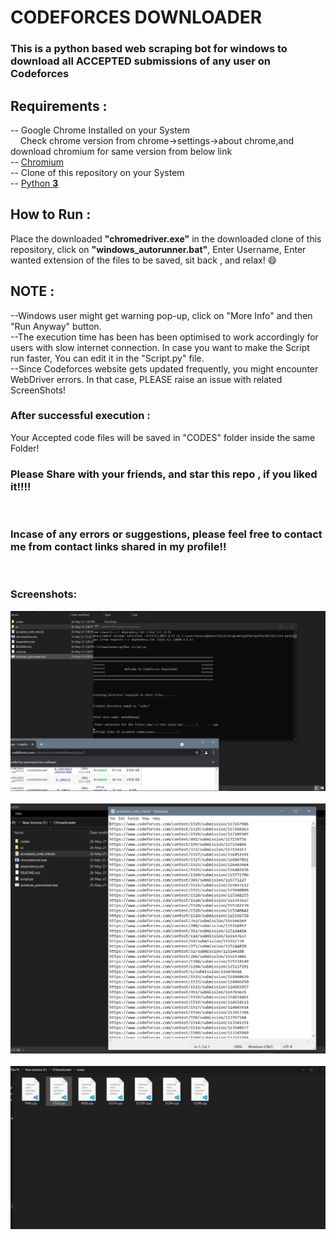 # **CODEFORCES DOWNLOADER**

### This is a python based web scraping bot for windows to download all ACCEPTED submissions of any user on Codeforces

## **Requirements :**
-- Google Chrome Installed on your System<br/>
&nbsp; &nbsp; Check chrome version from chrome->settings->about chrome,and download chromium for same version from below link<br/>
-- <a href = "https://chromedriver.chromium.org/downloads">Chromium</a><br/>
-- Clone of this repository on your System<br/>
-- <a href = "https://phoenixnap.com/kb/how-to-install-python-3-windows">Python **3**</a><br/>

## **How to Run :**

Place the downloaded **"chromedriver.exe"** in the downloaded clone of this repository, click on **"windows_autorunner.bat"**, Enter Username, Enter wanted extension of the files to be saved, sit back , and relax! 😄<br/>

## **NOTE :**
--Windows user might get warning pop-up, click on "More Info" and then "Run Anyway" button. <br/>
--The execution time has been has been optimised to work accordingly for users with slow internet connection. In case you want to make the Script run faster, You can edit it in the "Script.py" file.<br/>
--Since Codeforces website gets updated frequently, you might encounter WebDriver errors. In that case, PLEASE raise an issue with related ScreenShots!

### **After successful execution :**
Your Accepted code files will be saved in "CODES" folder inside the same Folder!
<br/>

### **Please Share with your friends, and star this repo , if you liked it!!!!**
<br/>

### **Incase of any errors or suggestions, please feel free to contact me from contact links shared in my profile!!**
<br/>

### **Screenshots:**
<img src = "ss/1.jpg"><br/><br/>
<img src = "ss/2.jpg"><br/><br/>
<img src = "ss/3.jpg"><br/><br/>





